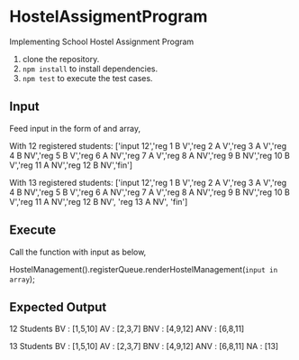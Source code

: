 # HostelAssigmentProgram
Implementing School Hostel Assignment Program

1. clone the repository.
2. `npm install` to install dependencies.
3. `npm test` to execute the test cases.


Input
-----
Feed input in the form of and array,

With 12 registered students: ['input 12','reg 1 B V','reg 2 A V','reg 3 A V','reg 4 B NV','reg 5 B V','reg 6 A NV','reg 7 A V','reg 8 A NV','reg 9 B NV','reg 10 B V','reg 11 A NV','reg 12 B NV','fin']

With 13 registered students: ['input 12','reg 1 B V','reg 2 A V','reg 3 A V','reg 4 B NV','reg 5 B V','reg 6 A NV','reg 7 A V','reg 8 A NV','reg 9 B NV','reg 10 B V','reg 11 A NV','reg 12 B NV', 'reg 13 A NV', 'fin']

Execute
-------
Call the function with input as below,

HostelManagement().registerQueue.renderHostelManagement(`input in array`);

Expected Output
---------------
12 Students
BV : [1,5,10]
AV : [2,3,7]
BNV : [4,9,12]
ANV : [6,8,11]

13 Students
BV : [1,5,10]
AV : [2,3,7]
BNV : [4,9,12]
ANV : [6,8,11]
NA : [13]
